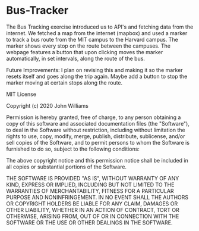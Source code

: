 # Bus-Tracker

The Bus Tracking exercise introduced us to API's and fetching data from the internet. We fetched a map from the internet (mapbox) and used a marker to track a bus route from the MIT campus to the Harvard campus. The marker shows every stop on the route between the campuses. The webpage features a button that upon clicking moves the marker automatically, in set intervals, along the route of the bus.

Future Improvements: I plan on revising this and making it so the marker resets itself and goes along the trip again. Maybe add a button to stop the marker moving at certain stops along the route.


MIT License

Copyright (c) 2020 John Williams

Permission is hereby granted, free of charge, to any person obtaining a copy of this software and associated documentation files (the "Software"), to deal in the Software without restriction, including without limitation the rights to use, copy, modify, merge, publish, distribute, sublicense, and/or sell copies of the Software, and to permit persons to whom the Software is furnished to do so, subject to the following conditions:

The above copyright notice and this permission notice shall be included in all copies or substantial portions of the Software.

THE SOFTWARE IS PROVIDED "AS IS", WITHOUT WARRANTY OF ANY KIND, EXPRESS OR IMPLIED, INCLUDING BUT NOT LIMITED TO THE WARRANTIES OF MERCHANTABILITY, FITNESS FOR A PARTICULAR PURPOSE AND NONINFRINGEMENT. IN NO EVENT SHALL THE AUTHORS OR COPYRIGHT HOLDERS BE LIABLE FOR ANY CLAIM, DAMAGES OR OTHER LIABILITY, WHETHER IN AN ACTION OF CONTRACT, TORT OR OTHERWISE, ARISING FROM, OUT OF OR IN CONNECTION WITH THE SOFTWARE OR THE USE OR OTHER DEALINGS IN THE SOFTWARE.
